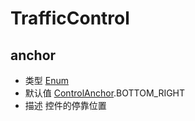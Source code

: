 # TrafficControl

## anchor
* 类型 [Enum](/guide/constants.html#controlanchor)
* 默认值 [ControlAnchor](/guide/constants.html#controlanchor).BOTTOM_RIGHT
* 描述 控件的停靠位置
